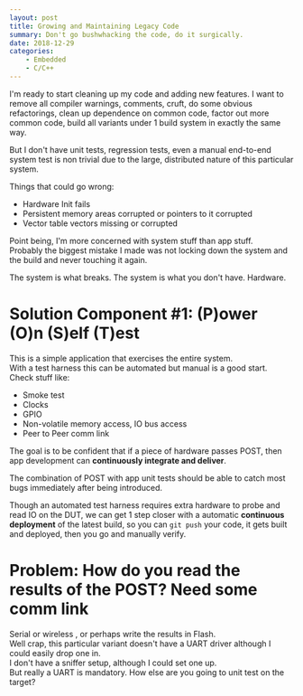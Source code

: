 ```yaml
---
layout: post
title: Growing and Maintaining Legacy Code
summary: Don't go bushwhacking the code, do it surgically.
date: 2018-12-29
categories:
    - Embedded
    - C/C++
---
```

I'm ready to start cleaning up my code and adding new features.
I want to remove all compiler warnings, comments, cruft,
do some obvious refactorings, clean up dependence on common code,
factor out more common code, build all variants under 1 build system
in exactly the same way.  
  
But I don't have unit tests, regression tests, even a manual end-to-end system test is non trivial due to the large, distributed nature of this particular system.  
  
Things that could go wrong:
* Hardware Init fails
* Persistent memory areas corrupted or pointers to it corrupted
* Vector table vectors missing or corrupted
  
Point being, I'm more concerned with system stuff than app stuff.  
Probably the biggest mistake I made was not locking down the system
and the build and never touching it again.  
  
The system is what breaks.  The system is what you don't have.  Hardware.
  
# Solution Component #1: (P)ower (O)n (S)elf (T)est
This is a simple application that exercises the entire system.  
With a test harness this can be automated but manual is a good start.  
Check stuff like:  
* Smoke test
* Clocks
* GPIO 
* Non-volatile memory access, IO bus access
* Peer to Peer comm link
  
The goal is to be confident that if a piece of hardware passes POST,
then app development can **continuously integrate and deliver**.  
  
The combination of POST with app unit tests should be able to catch most bugs immediately after being introduced.  

  
Though an automated test harness requires extra hardware to probe and read IO on the DUT, we can get 1 step closer with a automatic **continuous deployment** of the latest build, so you can `git push` your code, it gets built and deployed, then you go and manually verify.  
  
# Problem:  How do you read the results of the POST?  Need some comm link
Serial or wireless , or perhaps write the results in Flash.  
Well crap, this particular variant doesn't have a UART driver although I could easily drop one in.  
I don't have a sniffer setup, although I could set one up.  
But really a UART is mandatory.  How else are you going to unit test on the target?

